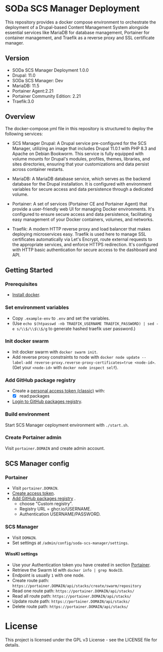 # SODa SCS Manager Deployment
This repository provides a docker compose environment to orchestrate the deployment of a Drupal-based Content Management System alongside essential services like MariaDB for database management, Portainer for container management, and Traefik as a reverse proxy and SSL certificate manager.

## Version
- SODa SCS Manager Deployment 1.0.0
- Drupal: 11.0
- SODa SCS Manager: Dev
- MariaDB: 11.5
- Portainer Agent:2.21
- Portainer Community Edition: 2.21
- Traefik:3.0

## Overview

The docker-compose.yml file in this repository is structured to deploy the following services:

- SCS Manager Drupal: A Drupal service pre-configured for the SCS Manager, utilizing an image that includes Drupal 11.0.1 with PHP 8.3 and Apache on Debian Bookworm. This service is fully equipped with volume mounts for Drupal's modules, profiles, themes, libraries, and sites directories, ensuring that your customizations and data persist across container restarts.

- MariaDB: A MariaDB database service, which serves as the backend database for the Drupal installation. It is configured with environment variables for secure access and data persistence through a dedicated volume.

- Portainer: A set of services (Portainer CE and Portainer Agent) that provide a user-friendly web UI for managing Docker environments. It's configured to ensure secure access and data persistence, facilitating easy management of your Docker containers, volumes, and networks.

- Traefik: A modern HTTP reverse proxy and load balancer that makes deploying microservices easy. Traefik is used here to manage SSL certificates automatically via Let's Encrypt, route external requests to the appropriate services, and enforce HTTPS redirection. It's configured with HTTP basic authentication for secure access to the dashboard and API.

## Getting Started

### Prerequisites
- [Install docker](https://docs.docker.com/engine/install/).
### Set environment variables
- Copy `.example-env` to `.env` and set the variables.
- (Use `echo $(htpasswd -nb TRAEFIK_USERNAME TRAEFIK_PASSWORD) | sed -e s/\\$/\\$\\$/g` to generate hashed traefik user password.)
### Init docker swarm 
- Init docker swarm with `docker swarm init`.
- Add reverse proxy constraints to node with `docker node update --label-add reverse-proxy.reverse-proxy-certificates=true <node-id>`. (Get your `<node-id>` with `docker node inspect self`).
### Add GitHub package registry
- Create a [personal access token (classic)](https://docs.github.com/en/authentication/keeping-your-account-and-data-secure/managing-your-personal-access-tokens#creating-a-personal-access-token-classic) with:
    - [x] read:packages
- [Login to GitHub packages registry](https://docs.github.com/en/packages/working-with-a-github-packages-registry/working-with-the-container-registry#authenticating-with-a-personal-access-token-classic).
### Build environment
Start SCS Manager ceployment environment with `./start.sh`.
### Create Portainer admin
Visit `portainer.DOMAIN` and create admin account.

## SCS Manager config 

### Portainer
- Visit `portainer.DOMAIN`.
- [Create access token](https://docs.portainer.io/api/access#creating-an-access-token).
- [Add GitHub packages registry](https://docs.portainer.io/admin/registries/add/ghcr) .
    - choose "Custom registry".
    - Registry URL = ghcr.io/USERNAME.
    - Authentication USERNAME/PASSWORD.
### SCS Manager
- Visit `DOMAIN`.
- Set settings at `/admin/config/soda-scs-manager/settings`.
#### WissKI settings
- Use your Authentication token you have created in section [Portainer](#portainer).
- Retrieve the Swarm Id with `docker info | grep NodeID`.
- Endpoint is usually `1` with one node.
- Create route path: `https://portainer.DOMAIN/api/stacks/create/swarm/repository`
- Read one route path: `https://portainer.DOMAIN/api/stacks/`
- Read all route path: `https://portainer.DOMAIN/api/stacks/`
- Update route path: `https://portainer.DOMAIN/api/stacks/`
- Delete route path: `https://portainer.DOMAIN/api/stacks/`

# License

This project is licensed under the GPL v3 License - see the LICENSE file for details.